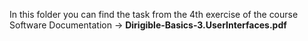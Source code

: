 In this folder you can find the task from the 4th exercise of the course Software Documentation -> **Dirigible-Basics-3.UserInterfaces.pdf**
